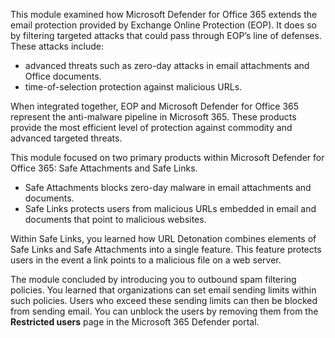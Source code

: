 This module examined how Microsoft Defender for Office 365 extends the email protection provided by Exchange Online Protection (EOP). It does so by filtering targeted attacks that could pass through EOP’s line of defenses. These attacks include:<br>

 -  advanced threats such as zero-day attacks in email attachments and Office documents.
 -  time-of-selection protection against malicious URLs.

When integrated together, EOP and Microsoft Defender for Office 365 represent the anti-malware pipeline in Microsoft 365. These products provide the most efficient level of protection against commodity and advanced targeted threats.

This module focused on two primary products within Microsoft Defender for Office 365: Safe Attachments and Safe Links.<br>

 -  Safe Attachments blocks zero-day malware in email attachments and documents.
 -  Safe Links protects users from malicious URLs embedded in email and documents that point to malicious websites.

Within Safe Links, you learned how URL Detonation combines elements of Safe Links and Safe Attachments into a single feature. This feature protects users in the event a link points to a malicious file on a web server.

The module concluded by introducing you to outbound spam filtering policies. You learned that organizations can set email sending limits within such policies. Users who exceed these sending limits can then be blocked from sending email. You can unblock the users by removing them from the **Restricted users** page in the Microsoft 365 Defender portal.
